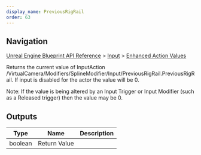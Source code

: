 ```yaml
---
display_name: PreviousRigRail
order: 63
---
```

## Navigation

[Unreal Engine Blueprint API Reference](https://dev.epicgames.com/documentation/en-us/unreal-engine/BlueprintAPI) > [Input](https://dev.epicgames.com/documentation/en-us/unreal-engine/BlueprintAPI/Input) > [Enhanced Action Values](https://dev.epicgames.com/documentation/en-us/unreal-engine/BlueprintAPI/Input/EnhancedActionValues)

Returns the current value of InputAction /VirtualCamera/Modifiers/SplineModifier/Input/PreviousRigRail.PreviousRigRail. If input is disabled for the actor the value will be 0.

Note: If the value is being altered by an Input Trigger or Input Modifier (such as a Released trigger) then the value may be 0.

## Outputs

| Type | Name | Description |
| --- | --- | --- |
| boolean | Return Value |  |
